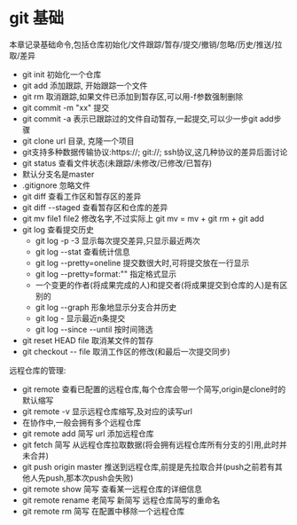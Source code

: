 # git 基础

本章记录基础命令,包括仓库初始化/文件跟踪/暂存/提交/撤销/忽略/历史/推送/拉取/差异

- git init 初始化一个仓库
- git add 添加跟踪, 开始跟踪一个文件
- git rm 取消跟踪,如果文件已添加到暂存区,可以用-f参数强制删除
- git commit -m "xx" 提交
- git commit -a 表示已跟踪过的文件自动暂存,一起提交,可以少一步git add步骤
- git clone url 目录, 克隆一个项目
- git支持多种数据传输协议:https://; git://; ssh协议,这几种协议的差异后面讨论
- git status 查看文件状态(未跟踪/未修改/已修改/已暂存)
- 默认分支名是master
- .gitignore 忽略文件
- git diff 查看工作区和暂存区的差异
- git diff --staged 查看暂存区和仓库的差异
- git mv file1 file2 修改名字,不过实际上 git mv = mv + git rm + git add
- git log 查看提交历史
    - git log -p -3 显示每次提交差异,只显示最近两次
    - git log --stat 查看统计信息
    - git log --pretty=oneline 提交数很大时,可将提交放在一行显示
    - git log --pretty=format:"" 指定格式显示
    - 一个变更的作者(将成果完成的人)和提交者(将成果提交到仓库的人)是有区别的
    - git log --graph 形象地显示分支合并历史
    - git log -<n> 显示最近n条提交
    - git log --since --until 按时间筛选
- git reset HEAD file 取消某文件的暂存
- git checkout -- file 取消工作区的修改(和最后一次提交同步)

远程仓库的管理:
- git remote 查看已配置的远程仓库,每个仓库会带一个简写,origin是clone时的默认缩写
- git remote -v 显示远程仓库缩写,及对应的读写url
- 在协作中,一般会拥有多个远程仓库
- git remote add 简写 url 添加远程仓库
- git fetch 简写 从远程仓库拉取数据(将会拥有远程仓库所有分支的引用,此时并未合并)
- git push origin master 推送到远程仓库,前提是先拉取合并(push之前若有其他人先push,那本次push会失败)
- git remote show 简写  查看某一远程仓库的详细信息
- git remote rename 老简写 新简写 远程仓库简写的重命名
- git remote rm 简写 在配置中移除一个远程仓库



